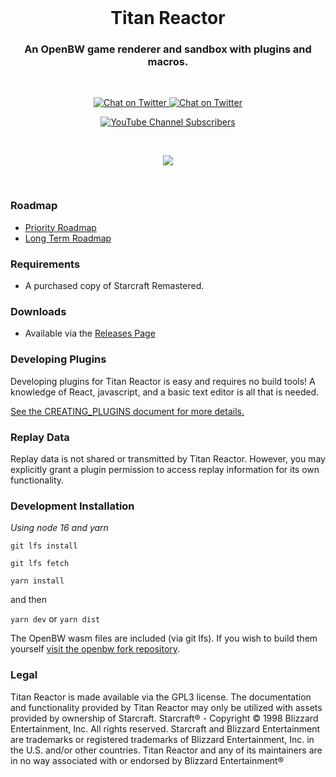 <br />

<h1 align="center">Titan Reactor</h1>
<h3 align="center">An OpenBW game renderer and sandbox with plugins and macros.</h3>

<br>

<p align="center">
  <a href="https://twitter.com/imbateam" target="_blank">
    <img src="https://img.shields.io/twitter/follow/imbateam?label=%40imbateam&style=flat&colorA=000000&colorB=B7121F&logo=twitter&logoColor=B7121F" alt="Chat on Twitter">
  </a>
  <a href="https://discord.gg/ZZjjNvJ" target="_blank">
    <img src="https://img.shields.io/discord/835029442987950091?style=flat&colorA=B7121F&colorB=000000&label=discord&logo=discord&logoColor=FFFFFF" alt="Chat on Twitter">
  </a>
</p>
<p align="center">
<a href="http://youtube.imbateam.gg" target="_blank">
<img alt="YouTube Channel Subscribers" src="https://img.shields.io/youtube/channel/subscribers/UCj7TSQvBRYebRDIL0FW1MBQ?style=plastic" />
</a>
</p>
<br />

<p align="center">
  <img src="https://user-images.githubusercontent.com/586716/153120765-4fa4faf4-0e46-42b9-ba08-10ab5ace2f20.gif" />
</p>



<br/>

### Roadmap

- [Priority Roadmap](https://lucky-equinox-32f.notion.site/Priority-Roadmap-ac07f27f9e44451d8b535a7e5e94db2b)
- [Long Term Roadmap](https://lucky-equinox-32f.notion.site/Titan-Reactor-Roadmap-919e5145075a45b7b012b59fa6756d62)
### Requirements
- A purchased copy of Starcraft Remastered.
### Downloads
- Available via the [Releases Page](https://github.com/imbateam-gg/titan-reactor/releases)

### Developing Plugins

Developing plugins for Titan Reactor is easy and requires no build tools! A knowledge of React, javascript, and a basic text editor is all that is needed.

[See the CREATING_PLUGINS document for more details.](https://github.com/imbateam-gg/titan-reactor/blob/dev/CREATING_PLUGINS.md)



### Replay Data

Replay data is not shared or transmitted by Titan Reactor. However, you may explicitly grant a plugin permission to access replay information for its own functionality.

### Development Installation

*Using node 16 and yarn*

`git lfs install`

`git lfs fetch`

`yarn install`

and then

`yarn dev` or `yarn dist`

The OpenBW wasm files are included (via git lfs). If you wish to build them yourself [visit the openbw fork repository](https://github.com/imbateam-gg/openbw).


### Legal

Titan Reactor is made available via the GPL3 license. The documentation and functionality provided by Titan Reactor may only be utilized with assets provided by ownership of Starcraft. Starcraft® - Copyright © 1998 Blizzard Entertainment, Inc. All rights reserved. Starcraft and Blizzard Entertainment are trademarks or registered trademarks of Blizzard Entertainment, Inc. in the U.S. and/or other countries. Titan Reactor and any of its maintainers are in no way associated with or endorsed by Blizzard Entertainment®
